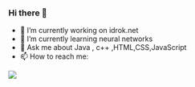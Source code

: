 ### Hi there 👋



- 🔭 I’m currently working on idrok.net
- 🌱 I’m currently learning neural networks
- 💬 Ask me about Java , c++ ,HTML,CSS,JavaScript
- 📫 How to reach me: 
<img src="https://github-readme-stats.vercel.app/api?username=shootingstaronly99&&show_icons=true&title_color=ffffff&icon_color=bb2acf&text_color=daf7dc&bg_color=151515">
